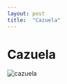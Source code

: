 ```yaml
---
layout: post
title:  "Cazuela"
---
```


# Cazuela
![cazuela](https://github.com/user-attachments/assets/55b174df-2e72-4d06-b2aa-d23f9d605af6)
